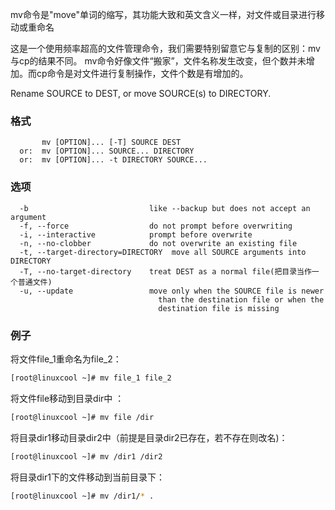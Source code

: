 mv命令是"move"单词的缩写，其功能大致和英文含义一样，对文件或目录进行移动或重命名

这是一个使用频率超高的文件管理命令，我们需要特别留意它与复制的区别：mv与cp的结果不同。
mv命令好像文件“搬家”，文件名称发生改变，但个数并未增加。而cp命令是对文件进行复制操作，文件个数是有增加的。

Rename SOURCE to DEST, or move SOURCE(s) to DIRECTORY.

### 格式
```
       mv [OPTION]... [-T] SOURCE DEST
  or:  mv [OPTION]... SOURCE... DIRECTORY
  or:  mv [OPTION]... -t DIRECTORY SOURCE...
```
### 选项
```
  -b                           like --backup but does not accept an argument
  -f, --force                  do not prompt before overwriting
  -i, --interactive            prompt before overwrite
  -n, --no-clobber             do not overwrite an existing file
  -t, --target-directory=DIRECTORY  move all SOURCE arguments into DIRECTORY
  -T, --no-target-directory    treat DEST as a normal file(把目录当作一个普通文件)
  -u, --update                 move only when the SOURCE file is newer
                                 than the destination file or when the
                                 destination file is missing
```

### 例子
将文件file_1重命名为file_2：
```bash
[root@linuxcool ~]# mv file_1 file_2
```

将文件file移动到目录dir中 ：
```bash
[root@linuxcool ~]# mv file /dir
```

将目录dir1移动目录dir2中（前提是目录dir2已存在，若不存在则改名)：
```bash
[root@linuxcool ~]# mv /dir1 /dir2
```

将目录dir1下的文件移动到当前目录下：
```bash
[root@linuxcool ~]# mv /dir1/* .
```
